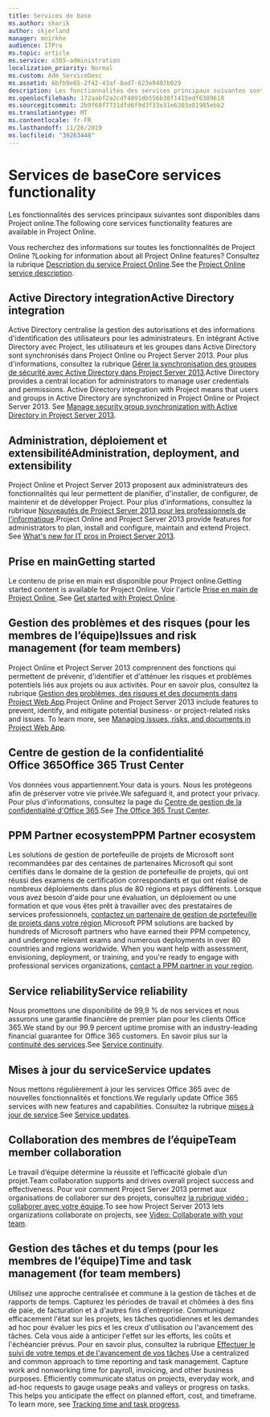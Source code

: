 ```yaml
---
title: Services de base
ms.author: sharik
author: skjerland
manager: mnirkhe
audience: ITPro
ms.topic: article
ms.service: o365-administration
localization_priority: Normal
ms.custom: Adm_ServiceDesc
ms.assetid: 6bfb9e65-2f42-43af-8ad7-623e9402b029
description: Les fonctionnalités des services principaux suivantes sont disponibles dans Project online.
ms.openlocfilehash: 172aabf2a2cdf4891db556b38f1415edf6389610
ms.sourcegitcommit: 2b9f68f7731dfd6f9d3f33e31e6303e81985ebb2
ms.translationtype: MT
ms.contentlocale: fr-FR
ms.lasthandoff: 11/26/2019
ms.locfileid: "39263448"
---
```

# <a name="core-services-functionality"></a><span data-ttu-id="6259c-103">Services de base</span><span class="sxs-lookup"><span data-stu-id="6259c-103">Core services functionality</span></span>

<span data-ttu-id="6259c-104">Les fonctionnalités des services principaux suivantes sont disponibles dans Project online.</span><span class="sxs-lookup"><span data-stu-id="6259c-104">The following core services functionality features are available in Project Online.</span></span>
  
<span data-ttu-id="6259c-105">Vous recherchez des informations sur toutes les fonctionnalités de Project Online ?</span><span class="sxs-lookup"><span data-stu-id="6259c-105">Looking for information about all Project Online features?</span></span> <span data-ttu-id="6259c-106">Consultez la rubrique [Description du service Project Online](project-online-service-description.md).</span><span class="sxs-lookup"><span data-stu-id="6259c-106">See the [Project Online service description](project-online-service-description.md).</span></span>
  
## <a name="active-directory-integration"></a><span data-ttu-id="6259c-107">Active Directory integration</span><span class="sxs-lookup"><span data-stu-id="6259c-107">Active Directory integration</span></span>

<span data-ttu-id="6259c-p102">Active Directory centralise la gestion des autorisations et des informations d'identification des utilisateurs pour les administrateurs. En intégrant Active Directory avec Project, les utilisateurs et les groupes dans Active Directory sont synchronisés dans Project Online ou Project Server 2013. Pour plus d'informations, consultez la rubrique [Gérer la synchronisation des groupes de sécurité avec Active Directory dans Project Server 2013](https://go.microsoft.com/fwlink/p/?LinkId=402631).</span><span class="sxs-lookup"><span data-stu-id="6259c-p102">Active Directory provides a central location for administrators to manage user credentials and permissions. Active Directory integration with Project means that users and groups in Active Directory are synchronized in Project Online or Project Server 2013. See [Manage security group synchronization with Active Directory in Project Server 2013](https://go.microsoft.com/fwlink/p/?LinkId=402631).</span></span>
  
## <a name="administration-deployment-and-extensibility"></a><span data-ttu-id="6259c-111">Administration, déploiement et extensibilité</span><span class="sxs-lookup"><span data-stu-id="6259c-111">Administration, deployment, and extensibility</span></span>

<span data-ttu-id="6259c-p103">Project Online et Project Server 2013 proposent aux administrateurs des fonctionnalités qui leur permettent de planifier, d'installer, de configurer, de maintenir et de développer Project. Pour plus d'informations, consultez la rubrique [Nouveautés de Project Server 2013 pour les professionnels de l'informatique](https://go.microsoft.com/fwlink/p/?LinkId=272017).</span><span class="sxs-lookup"><span data-stu-id="6259c-p103">Project Online and Project Server 2013 provide features for administrators to plan, install and configure, maintain and extend Project. See [What's new for IT pros in Project Server 2013](https://go.microsoft.com/fwlink/p/?LinkId=272017).</span></span>
  
## <a name="getting-started"></a><span data-ttu-id="6259c-114">Prise en main</span><span class="sxs-lookup"><span data-stu-id="6259c-114">Getting started</span></span>

<span data-ttu-id="6259c-115">Le contenu de prise en main est disponible pour Project online.</span><span class="sxs-lookup"><span data-stu-id="6259c-115">Getting started content is available for Project Online.</span></span> <span data-ttu-id="6259c-116">Voir l'article [Prise en main de Project Online ](https://support.office.com/en-us/article/Get-started-with-Project-Online-E3E5F64F-ADA5-4F9D-A578-130B2D4E5F11?ui=en-US&amp;rs=en-US&amp;ad=US).</span><span class="sxs-lookup"><span data-stu-id="6259c-116">See [Get started with Project Online](https://support.office.com/en-us/article/Get-started-with-Project-Online-E3E5F64F-ADA5-4F9D-A578-130B2D4E5F11?ui=en-US&amp;rs=en-US&amp;ad=US).</span></span>
  
## <a name="issues-and-risk-management-for-team-members"></a><span data-ttu-id="6259c-117">Gestion des problèmes et des risques (pour les membres de l’équipe)</span><span class="sxs-lookup"><span data-stu-id="6259c-117">Issues and risk management (for team members)</span></span>

<span data-ttu-id="6259c-p105">Project Online et Project Server 2013 comprennent des fonctions qui permettent de prévenir, d'identifier et d'atténuer les risques et problèmes potentiels liés aux projets ou aux activités. Pour en savoir plus, consultez la rubrique [Gestion des problèmes, des risques et des documents dans Project Web App](https://go.microsoft.com/fwlink/?LinkId=402634).</span><span class="sxs-lookup"><span data-stu-id="6259c-p105">Project Online and Project Server 2013 include features to prevent, identify, and mitigate potential business- or project-related risks and issues. To learn more, see [Managing issues, risks, and documents in Project Web App](https://go.microsoft.com/fwlink/?LinkId=402634).</span></span>
  
## <a name="office-365-trust-center"></a><span data-ttu-id="6259c-120">Centre de gestion de la confidentialité Office 365</span><span class="sxs-lookup"><span data-stu-id="6259c-120">Office 365 Trust Center</span></span>

<span data-ttu-id="6259c-121">Vos données vous appartiennent.</span><span class="sxs-lookup"><span data-stu-id="6259c-121">Your data is yours.</span></span> <span data-ttu-id="6259c-122">Nous les protégeons afin de préserver votre vie privée.</span><span class="sxs-lookup"><span data-stu-id="6259c-122">We safeguard it, and protect your privacy.</span></span> <span data-ttu-id="6259c-123">Pour plus d'informations, consultez la page du [Centre de gestion de la confidentialité d'Office 365](https://go.microsoft.com/fwlink/?LinkId=402637).</span><span class="sxs-lookup"><span data-stu-id="6259c-123">See [The Office 365 Trust Center](https://go.microsoft.com/fwlink/?LinkId=402637).</span></span>
  
## <a name="ppm-partner-ecosystem"></a><span data-ttu-id="6259c-124">PPM Partner ecosystem</span><span class="sxs-lookup"><span data-stu-id="6259c-124">PPM Partner ecosystem</span></span>

<span data-ttu-id="6259c-p107">Les solutions de gestion de portefeuille de projets de Microsoft sont recommandées par des centaines de partenaires Microsoft qui sont certifiés dans le domaine de la gestion de portefeuille de projets, qui ont réussi des examens de certification correspondants et qui ont réalisé de nombreux déploiements dans plus de 80 régions et pays différents. Lorsque vous avez besoin d'aide pour une évaluation, un déploiement ou une formation et que vous êtes prêt à travailler avec des prestataires de services professionnels, [contactez un partenaire de gestion de portefeuille de projets dans votre région](https://go.microsoft.com/fwlink/p/?LinkId=272646).</span><span class="sxs-lookup"><span data-stu-id="6259c-p107">Microsoft PPM solutions are backed by hundreds of Microsoft partners who have earned their PPM competency, and undergone relevant exams and numerous deployments in over 80 countries and regions worldwide. When you want help with assessment, envisioning, deployment, or training, and you're ready to engage with professional services organizations, [contact a PPM partner in your region](https://go.microsoft.com/fwlink/p/?LinkId=272646).</span></span>
  
## <a name="service-reliability"></a><span data-ttu-id="6259c-127">Service reliability</span><span class="sxs-lookup"><span data-stu-id="6259c-127">Service reliability</span></span>

<span data-ttu-id="6259c-128">Nous promettons une disponibilité de 99,9 % de nos services et nous assurons une garantie financière de premier plan pour les clients Office 365.</span><span class="sxs-lookup"><span data-stu-id="6259c-128">We stand by our 99.9 percent uptime promise with an industry-leading financial guarantee for Office 365 customers.</span></span> <span data-ttu-id="6259c-129">En savoir plus sur la [continuité des services](https://go.microsoft.com/fwlink/?LinkId=402653).</span><span class="sxs-lookup"><span data-stu-id="6259c-129">See [Service continuity](https://go.microsoft.com/fwlink/?LinkId=402653).</span></span>
  
## <a name="service-updates"></a><span data-ttu-id="6259c-130">Mises à jour du service</span><span class="sxs-lookup"><span data-stu-id="6259c-130">Service updates</span></span>

<span data-ttu-id="6259c-131">Nous mettons régulièrement à jour les services Office 365 avec de nouvelles fonctionnalités et fonctions.</span><span class="sxs-lookup"><span data-stu-id="6259c-131">We regularly update Office 365 services with new features and capabilities.</span></span> <span data-ttu-id="6259c-132">Consultez la rubrique [mises à jour de service](../office-365-platform-service-description/service-updates.md).</span><span class="sxs-lookup"><span data-stu-id="6259c-132">See [Service updates](../office-365-platform-service-description/service-updates.md).</span></span>
  
## <a name="team-member-collaboration"></a><span data-ttu-id="6259c-133">Collaboration des membres de l’équipe</span><span class="sxs-lookup"><span data-stu-id="6259c-133">Team member collaboration</span></span>

<span data-ttu-id="6259c-134">Le travail d’équipe détermine la réussite et l’efficacité globale d’un projet.</span><span class="sxs-lookup"><span data-stu-id="6259c-134">Team collaboration supports and drives overall project success and effectiveness.</span></span> <span data-ttu-id="6259c-135">Pour voir comment Project Server 2013 permet aux organisations de collaborer sur des projets, consultez [la rubrique vidéo : collaborer avec votre équipe](https://go.microsoft.com/fwlink/?LinkId=402628).</span><span class="sxs-lookup"><span data-stu-id="6259c-135">To see how Project Server 2013 lets organizations collaborate on projects, see [Video: Collaborate with your team](https://go.microsoft.com/fwlink/?LinkId=402628).</span></span>
  
## <a name="time-and-task-management-for-team-members"></a><span data-ttu-id="6259c-136">Gestion des tâches et du temps (pour les membres de l’équipe)</span><span class="sxs-lookup"><span data-stu-id="6259c-136">Time and task management (for team members)</span></span>

<span data-ttu-id="6259c-p111">Utilisez une approche centralisée et commune à la gestion de tâches et de rapports de temps. Capturez les périodes de travail et chômées à des fins de paie, de facturation et à d'autres fins d'entreprise. Communiquez efficacement l'état sur les projets, les tâches quotidiennes et les demandes ad hoc pour évaluer les pics et les creux d'utilisation ou l'avancement des tâches. Cela vous aide à anticiper l'effet sur les efforts, les coûts et l'échéancier prévus. Pour en savoir plus, consultez la rubrique [Effectuer le suivi de votre temps et de l'avancement de vos tâches](https://go.microsoft.com/fwlink/p/?LinkId=271321).</span><span class="sxs-lookup"><span data-stu-id="6259c-p111">Use a centralized and common approach to time reporting and task management. Capture work and nonworking time for payroll, invoicing, and other business purposes. Efficiently communicate status on projects, everyday work, and ad-hoc requests to gauge usage peaks and valleys or progress on tasks. This helps you anticipate the effect on planned effort, cost, and timeframe. To learn more, see [Tracking time and task progress](https://go.microsoft.com/fwlink/p/?LinkId=271321).</span></span>
  